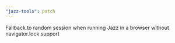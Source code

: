 ```yaml
---
"jazz-tools": patch
---
```


Fallback to random session when running Jazz in a browser without navigator.lock support
